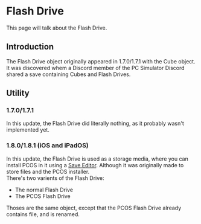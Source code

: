 # Flash Drive
This page will talk about the Flash Drive.

## Introduction
The Flash Drive object originally appeared in 1.7.0/1.7.1 with the Cube object.\
It was discovered whem a Discord member of the PC Simulator Discord shared a save containing Cubes and Flash Drives.

## Utility

### 1.7.0/1.7.1
In this update, the Flash Drive did literally nothing, as it probably wasn't implemented yet.

### 1.8.0/1.8.1 (iOS and iPadOS)
In this update, the Flash Drive is used as a storage media, where you can install PCOS in it using a [Save Editor](../../Save-Editor/Save-Editors/). Although it was originally made to store files and the PCOS installer.\
There's two varients of the Flash Drive:
- The normal Flash Drive
- The PCOS Flash Drive

Thoses are the same object, except that the PCOS Flash Drive already contains file, and is renamed.
